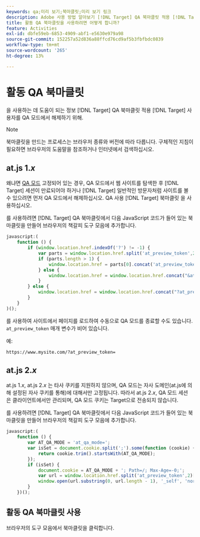 ```yaml
---
keywords: qa;미리 보기;북마클릿;미리 보기 링크
description: Adobe 사용 방법 알아보기 [!DNL Target] QA 북마클릿 적용 [!DNL Target] 사용자를 QA 모드에서 해제하기 위해.
title: 활동 QA 북마클릿을 사용하려면 어떻게 합니까?
feature: Activities
exl-id: dbfe59eb-6853-4909-abf1-e5630e979a98
source-git-commit: 152257a52d836a88ffcd76cd9af5b3fbfbdc0839
workflow-type: tm+mt
source-wordcount: '265'
ht-degree: 13%

---
```


# 활동 QA 북마클릿

을 사용하는 데 도움이 되는 정보 [!DNL Target] QA 북마클릿 적용 [!DNL Target] 사용자를 QA 모드에서 해제하기 위해.

>[!NOTE]
>
>북마클릿을 만드는 프로세스는 브라우저 종류와 버전에 따라 다릅니다. 구체적인 지침이 필요하면 브라우저의 도움말을 참조하거나 인터넷에서 검색하십시오.

## at.js 1.*x*

왜냐면 [QA 모드](/help/main/c-activities/c-activity-qa/activity-qa.md) 고정되어 있는 경우, QA 모드에서 웹 사이트를 탐색한 후 [!DNL Target] 세션이 만료되어야 하거나 [!DNL Target] 일반적인 방문자처럼 사이트를 볼 수 있으려면 먼저 QA 모드에서 해제하십시오. QA 사용 [!DNL Target] 북마클릿 을 사용하십시오.

를 사용하려면 [!DNL Target] QA 북마클릿에서 다음 JavaScript 코드가 들어 있는 북마클릿을 만들어 브라우저의 책갈피 도구 모음에 추가합니다.

```javascript
javascript:(
    function () {
        if (window.location.href.indexOf('?') != -1) {
            var parts = window.location.href.split('at_preview_token',2);
            if (parts.length > 1) {
                window.location.href = parts[0].concat('at_preview_token=');
            } else {
                window.location.href = window.location.href.concat("&at_preview_token=")
            }
        } else {
            window.location.href = window.location.href.concat("?at_preview_token=")
        }
    }
)();
```

를 사용하여 사이트에서 페이지를 로드하여 수동으로 QA 모드를 종료할 수도 있습니다. `at_preview_token` 매개 변수가 비어 있습니다.

예:

`https://www.mysite.com/?at_preview_token=`

## at.js 2.*x*

at.js 1.*x*, at.js 2.*x* 는 타사 쿠키를 지원하지 않으며, QA 모드는 자사 도메인(at.js에 의해 설정된 자사 쿠키를 통해)에 대해서만 고정됩니다. 따라서 at.js 2.*x*, QA 모드 세션 은 클라이언트에서만 관리되며, QA 모드 쿠키는 Target으로 전송되지 않습니다.

를 사용하려면 [!DNL Target] QA 북마클릿에서 다음 JavaScript 코드가 들어 있는 북마클릿을 만들어 브라우저의 책갈피 도구 모음에 추가합니다.

```javascript
javascript:(
    function () {
        var AT_QA_MODE = 'at_qa_mode=';
        var isSet = document.cookie.split(';').some(function (cookie) {
            return cookie.trim().startsWith(AT_QA_MODE);
        });
        if (isSet) {
            document.cookie = AT_QA_MODE + '; Path=/; Max-Age=-0;';
            var url = window.location.href.split('at_preview_token',2)[0];
            window.open(url.substring(0, url.length - 1), '_self', 'noreferrer');
        }
    })();
```

## 활동 QA 북마클릿 사용

브라우저의 도구 모음에서 북마클릿을 클릭합니다.
